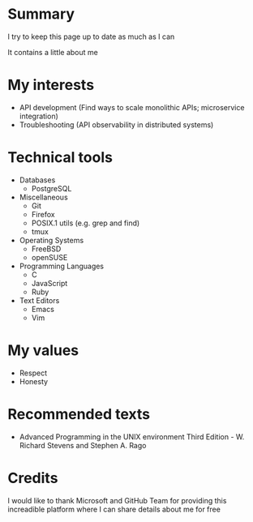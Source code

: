 
# Summary
I try to keep this page up to date as much as I can

It contains a little about me
# My interests
* API development (Find ways to scale monolithic APIs; microservice integration)
* Troubleshooting (API observability in distributed systems)
# Technical tools
* Databases
  * PostgreSQL
* Miscellaneous
  * Git
  * Firefox
  * POSIX.1 utils (e.g. grep and find)
  * tmux
* Operating Systems
  * FreeBSD
  * openSUSE
* Programming Languages
  * C
  * JavaScript
  * Ruby
* Text Editors
  * Emacs
  * Vim
# My values
* Respect
* Honesty
# Recommended texts
* Advanced Programming in the UNIX environment Third Edition - W. Richard Stevens and Stephen A. Rago
# Credits
I would like to thank Microsoft and GitHub Team for providing this increadible platform where I can share details about me for free


<!--
## Hi there 👋

**kaiquekandykoga/kaiquekandykoga** is a ✨ _special_ ✨ repository because its `README.md` (this file) appears on your GitHub profile.

Here are some ideas to get you started:

- 🔭 I’m currently working on ...
- 🌱 I’m currently learning ...
- 👯 I’m looking to collaborate on ...
- 🤔 I’m looking for help with ...
- 💬 Ask me about ...
- 📫 How to reach me: ...
- 😄 Pronouns: ...
- ⚡ Fun fact: ...
-->
